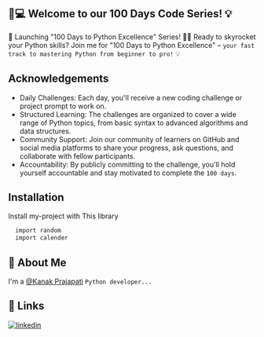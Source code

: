 ## 💯💻 Welcome to our 100 Days Code Series! 💡

🌟 Launching "100 Days to Python Excellence" Series! 🐍💼 Ready to skyrocket your Python skills? Join me for "100 Days to Python Excellence" – `your fast track to mastering Python from beginner to pro!` 💡

## Acknowledgements

 - Daily Challenges: Each day, you'll receive a new coding challenge or project prompt to work on.
 - Structured Learning: The challenges are organized to cover a wide range of Python topics, from basic syntax to advanced algorithms and data structures.
 - Community Support: Join our community of learners on GitHub and social media platforms to share your progress, ask questions, and collaborate with fellow participants.
 - Accountability: By publicly committing to the challenge, you'll hold yourself accountable and stay motivated to complete the `100 days`.


## Installation

Install my-project with This library

```bash
  import random
  import calender
```

## 🚀 About Me

I'm a [@Kanak Prajapati](https://www.linkedin.com/in/kanak-prajapati-/) `Python developer...`

## 🔗 Links
[![linkedin](https://img.shields.io/badge/linkedin-0A66C2?style=for-the-badge&logo=linkedin&logoColor=white)](https://www.linkedin.com/in/kanak-prajapati-/)
